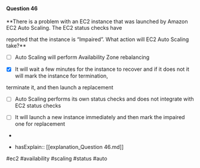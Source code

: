 #### Question  46


**There is a problem with an EC2 instance that was launched by Amazon EC2 Auto Scaling. The EC2 status checks have

reported that the instance is “Impaired”. What action will EC2 Auto Scaling take?**


- [ ] Auto Scaling will perform Availability Zone rebalancing


- [x] It will wait a few minutes for the instance to recover and if it does not it will mark the instance for termination,

terminate it, and then launch a replacement


- [ ] Auto Scaling performs its own status checks and does not integrate with EC2 status checks


- [ ] It will launch a new instance immediately and then mark the impaired one for replacement


*

- hasExplain:: [[explanation_Question  46.md]]

#ec2 #availability #scaling #status #auto 